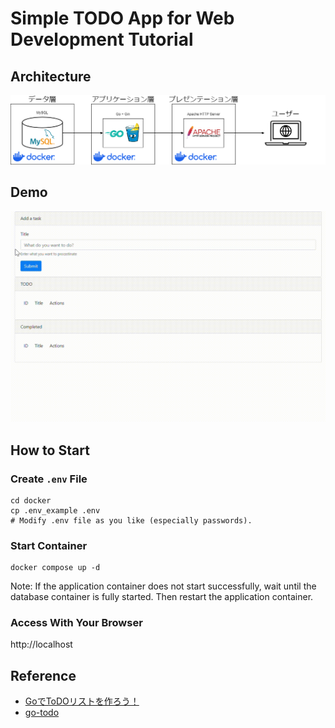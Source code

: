 # Simple TODO App for Web Development Tutorial

## Architecture
![architecture](docs/images/architecture.drawio.png)

## Demo
![demo](docs/images/todo_app.gif)

## How to Start
### Create `.env` File
```
cd docker
cp .env_example .env
# Modify .env file as you like (especially passwords).
```

### Start Container
```
docker compose up -d
```

Note: If the application container does not start successfully, wait until the database container is fully started.
Then restart the application container.

### Access With Your Browser
http://localhost

## Reference
- [GoでToDOリストを作ろう！](https://trap.jp/post/1515/)
- [go-todo](https://github.com/ichtrojan/go-todo/)

